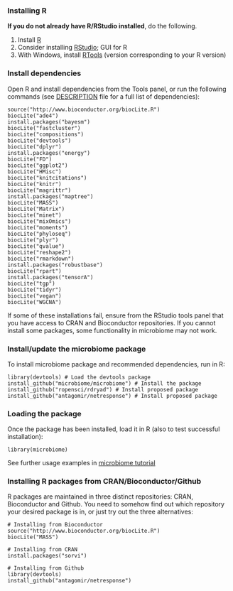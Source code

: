 <!--
  %\VignetteEngine{knitr::rmarkdown}
  %\VignetteIndexEntry{microbiome tutorial - Installation}
  %\usepackage[utf8]{inputenc}
  %\VignetteEncoding{UTF-8}  
-->
### Installing R

**If you do not already have R/RStudio installed**, do the following.

1.  Install [R](http://www.r-project.org/)
2.  Consider installing [RStudio](http://rstudio.org); GUI for R
3.  With Windows, install
    [RTools](http://cran.r-project.org/bin/windows/Rtools/) (version
    corresponding to your R version)

### Install dependencies

Open R and install dependencies from the Tools panel, or run the
following commands (see
[DESCRIPTION](https://github.com/microbiome/microbiome/blob/master/DESCRIPTION)
file for a full list of dependencies):

    source("http://www.bioconductor.org/biocLite.R")
    biocLite("ade4")
    install.packages("bayesm")
    biocLite("fastcluster")
    biocLite("compositions")
    biocLite("devtools")
    biocLite("dplyr")
    install.packages("energy")
    biocLite("FD")
    biocLite("ggplot2")
    biocLite("HMisc")
    biocLite("knitcitations")
    biocLite("knitr")
    biocLite("magrittr")
    install.packages("maptree")
    biocLite("MASS")
    biocLite("Matrix")
    biocLite("minet")
    biocLite("mixOmics")
    biocLite("moments")
    biocLite("phyloseq")
    biocLite("plyr")
    biocLite("qvalue")
    biocLite("reshape2")
    biocLite("rmarkdown")
    install.packages("robustbase")
    biocLite("rpart")
    install.packages("tensorA")
    biocLite("tgp")
    biocLite("tidyr")
    biocLite("vegan")
    biocLite("WGCNA")

If some of these installations fail, ensure from the RStudio tools panel
that you have access to CRAN and Bioconductor repositories. If you
cannot install some packages, some functionality in microbiome may not
work.

### Install/update the microbiome package

To install microbiome package and recommended dependencies, run in R:

    library(devtools) # Load the devtools package
    install_github("microbiome/microbiome") # Install the package
    install_github("ropensci/rdryad") # Install proposed package
    install_github("antagomir/netresponse") # Install proposed package

### Loading the package

Once the package has been installed, load it in R (also to test
successful installation):

    library(microbiome)  

See further usage examples in [microbiome
tutorial](https://github.com/microbiome/microbiome/blob/master/vignettes/vignette.md)

### Installing R packages from CRAN/Bioconductor/Github

R packages are maintained in three distinct repositories: CRAN,
Bioconductor and Github. You need to somehow find out which repository
your desired package is in, or just try out the three alternatives:

    # Installing from Bioconductor
    source("http://www.bioconductor.org/biocLite.R")
    biocLite("MASS")

    # Installing from CRAN
    install.packages("sorvi")

    # Installing from Github
    library(devtools)
    install_github("antagomir/netresponse")
